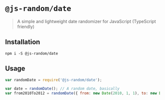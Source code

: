 # `@js-random/date`

> A simple and lightweight date randomizer for JavaScript (TypeScript friendly)

## Installation

```
npm i -S @js-random/date
```

## Usage

```js
var randomDate = require('@js-random/date');

var date = randomDate(); // A random date, basically
var from2010To2012 = randomDate({ from: new Date(2010, 1, 1), to: new Date(2010, 1, 1) }); // random date from Jan 1 2010 to Jan 1 2012
```
